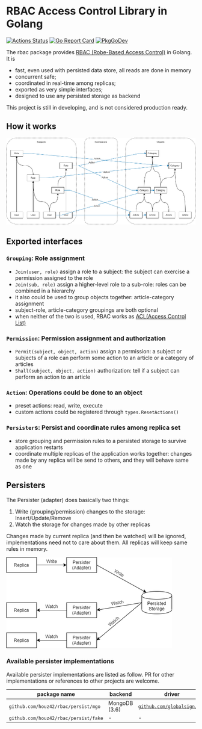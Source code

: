 # RBAC Access Control Library in Golang

[![Actions Status](https://github.com/houz42/rbac/workflows/Go%20Test/badge.svg)](https://github.com/houz42/rbac/workflows/Go%20Test)
[![Go Report Card](https://goreportcard.com/badge/github.com/houz42/rbac)](https://goreportcard.com/report/github.com/houz42/rbac)
[![PkgGoDev](https://pkg.go.dev/badge/github.com/houz42/rbac)](https://pkg.go.dev/github.com/houz42/rbac)

The rbac package provides [RBAC (Robe-Based Access Control)][rbac] in Golang. It is

- fast, even used with persisted data store, all reads are done in memory
- concurrent safe;
- coordinated in real-time among replicas;
- exported as very simple interfaces;
- designed to use any persisted storage as backend

This project is still in developing, and is not considered production ready.

## How it works

![Groupings and Permission](img/design.drawio.png)

## Exported interfaces

### `Grouping`: Role assignment

- `Join(user, role)` assign a role to a subject: the subject can exercise a permission assigned to the role
- `Join(sub, role)` assign a higher-level role to a sub-role: roles can be combined in a hierarchy
- it also could be used to group objects together: article-category assignment
- subject-role, article-category groupings are both optional
- when neither of the two is used, RBAC works as [ACL(Access Control List)](https://en.wikipedia.org/wiki/Access-control_list)

### `Permission`: Permission assignment and authorization

- `Permit(subject, object, action)` assign a permission: a subject or subjects of a role can perform some action to an article or a category of articles
- `Shall(subject, object, action)` authorization: tell if a subject can perform an action to an article

### `Action`: Operations could be done to an object

- preset actions: read, write, execute
- custom actions could be registered through `types.ResetActions()`

### `Persister`s: Persist and coordinate rules among replica set

- store grouping and permission rules to a persisted storage to survive application restarts
- coordinate multiple replicas of the application works together: changes made by any replica will be send to others, and they will behave same as one

## Persisters

The Persister (adapter) does basically two things:

1. Write (grouping/permission) changes to the storage: Insert/Update/Remove
1. Watch the storage for changes made by other replicas

Changes made by current replica (and then be watched) will be ignored, implementations need not to care about them. All replicas will keep same rules in memory.

![Persister workflow](img/persister.drawio.png)

### Available persister implementations

Available persister implementations are listed as follow. PR for other implementations or references to other projects are welcome.

| package name                          | backend       | driver                                        | go doc                            |
| ------------------------------------- | ------------- | --------------------------------------------- | --------------------------------- |
| `github.com/houz42/rbac/persist/mgo`  | MongoDB (3.6) | [`github.com/globalsign/mgo`][mgo driver doc] | [![PkgGoDev][mgo badge]][mgo doc] |
| `github.com/houz42/rbac/persist/fake` | -             | -                                             | -                                 |


[rbac]: https://en.wikipedia.org/wiki/Role-based_access_control
[mgo driver doc]: https://pkg.go.dev/github.com/globalsign/mgo
[mgo badge]: https://pkg.go.dev/badge/github.com/houz42/rbac/persist/mgo
[mgo doc]: https://pkg.go.dev/github.com/houz42/rbac/persist/mgo
[fake doc]: https://pkg.go.dev/github.com/houz42/rbac@v0.2.0/persist/fake
